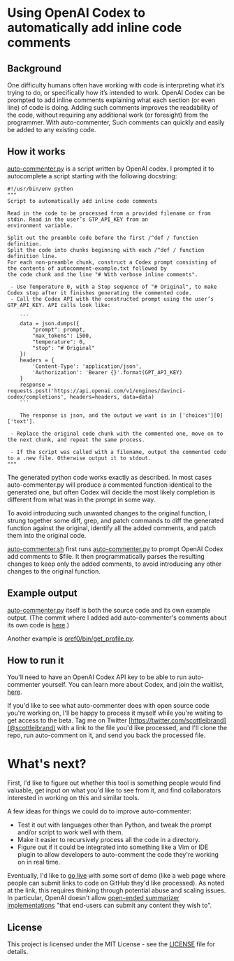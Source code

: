 # Using OpenAI Codex to automatically add inline code comments

## Background

One difficulty humans often have working with code is interpreting what it’s trying to do, or specifically how it’s intended to work. OpenAI Codex can be prompted to add inline comments explaining what each section (or even line) of code is doing. Adding such comments improves the readability of the code, without requiring any additional work (or foresight) from the programmer. With auto-commenter, Such comments can quickly and easily be added to any existing code.

## How it works

[auto-commenter.py](auto-commenter.py) is a script written by OpenAI codex. I prompted it to autocomplete a script starting with the following docstring:

```
#!/usr/bin/env python
"""
Script to automatically add inline code comments

Read in the code to be processed from a provided filename or from stdin. Read in the user’s GTP_API_KEY from an
environment variable.

Split out the preamble code before the first /^def / function definition.
Split the code into chunks beginning with each /^def / function definition line.
For each non-preamble chunk, construct a Codex prompt consisting of the contents of autocomment-example.txt followed by
the code chunk and the line "# With verbose inline comments".

 - Use Temperature 0, with a Stop sequence of "# Original", to make Codex stop after it finishes generating the commented code.
 - Call the Codex API with the constructed prompt using the user’s GTP_API_KEY. API calls look like:

    ```
    data = json.dumps({
        "prompt": prompt,
        "max_tokens": 1500,
        "temperature": 0,
        "stop": "# Original"
    })
    headers = {
        'Content-Type': 'application/json',
        'Authorization': 'Bearer {}'.format(GPT_API_KEY)
    }
    response = requests.post('https://api.openai.com/v1/engines/davinci-codex/completions', headers=headers, data=data)
    ```

    The response is json, and the output we want is in ['choices'][0]['text'].

 - Replace the original code chunk with the commented one, move on to the next chunk, and repeat the same process.
 
 - If the script was called with a filename, output the commented code to a .new file. Otherwise output it to stdout.
"""
```

The generated python code works exactly as described. In most cases auto-commenter.py will produce a commented function identical to the generated one, but often Codex will decide the most likely completion is different from what was in the prompt in some way.

To avoid introducing such unwanted changes to the original function, I strung together some diff, grep, and patch commands to diff the generated function against the original, identify all the added comments, and patch them into the original code.

[auto-commenter.sh](auto-commenter.sh) first runs [auto-commenter.py](auto-commenter.py) to prompt OpenAI Codex add comments to $file. It then programmatically parses the resulting changes to keep only the added comments, to avoid introducing any other changes to the original function.

## Example output

[auto-commenter.py](auto-commenter.py) itself is both the source code and its own example output. (The commit where I added add auto-commenter's comments about its own code is [here](https://github.com/scottleibrand/codex-tools/commit/2846c297c32096a66110924f39a54857842df72b).)

Another example is [oref0/bin/get_profile.py](https://github.com/openaps/oref0/pull/1407/files).

## How to run it

You'll need to have an OpenAI Codex API key to be able to run auto-commenter yourself. You can learn more about Codex, and join the waitlist, [here](https://openai.com/blog/openai-codex/).

If you'd like to see what auto-commenter does with open source code you're working on, I'll be happy to process it myself while you're waiting to get access to the beta. Tag me on Twitter [https://twitter.com/scottleibrand](@scottleibrand) with a link to the file you'd like processed, and I'll clone the repo, run auto-comment on it, and send you back the processed file.


# What's next?

First, I'd like to figure out whether this tool is something people would find valuable, get input on what you'd like to see from it, and find collaborators interested in working on this and similar tools.

A few ideas for things we could do to improve auto-commenter:
 - Test it out with languages other than Python, and tweak the prompt and/or script to work well with them.
 - Make it easier to recursively process all the code in a directory.
 - Figure out if it could be integrated into something like a Vim or IDE plugin to allow developers to auto-comment the code they're working on in real time.

Eventually, I'd like to [go live](https://beta.openai.com/docs/going-live) with some sort of demo (like a web page where people can submit links to code on GitHub they'd like processed). As noted at the link, this requires thinking through potential abuse and scaling issues. In particular, OpenAI doesn't allow [open-ended summarizer implementations](https://beta.openai.com/docs/use-case-guidelines/summarization) "that end-users can submit any content they wish to".

## License

This project is licensed under the MIT License - see the [LICENSE](../LICENSE) file for details.
